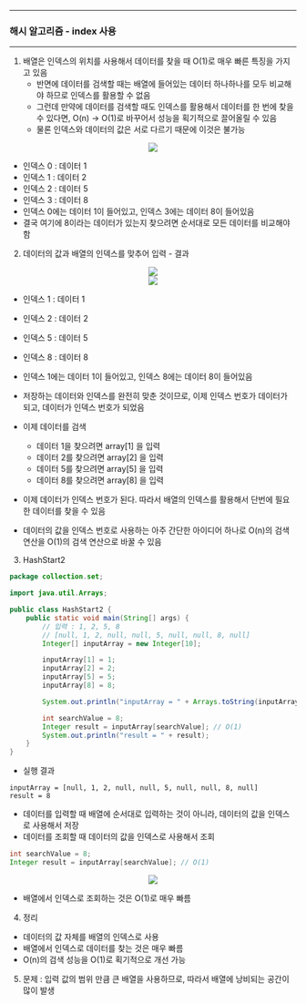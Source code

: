 -----
### 해시 알고리즘 - index 사용
-----
1. 배열은 인덱스의 위치를 사용해서 데이터를 찾을 때 O(1)로 매우 빠른 특징을 가지고 있음
   - 반면에 데이터를 검색할 때는 배열에 들어있는 데이터 하나하나를 모두 비교해야 하므로 인덱스를 활용할 수 없음
   - 그런데 만약에 데이터를 검색할 때도 인덱스를 활용해서 데이터를 한 번에 찾을 수 있다면, O(n) → O(1)로 바꾸어서 성능을 획기적으로 끌어올릴 수 있음
   - 물론 인덱스와 데이터의 값은 서로 다르기 때문에 이것은 불가능

<div align="center">
<img src="https://github.com/user-attachments/assets/1ab4b25e-a4e5-45d8-bd45-4310de9b30d5">
</div>

   - 인덱스 0 : 데이터 1
   - 인덱스 1 : 데이터 2
   - 인덱스 2 : 데이터 5
   - 인덱스 3 : 데이터 8
   - 인덱스 0에는 데이터 1이 들어있고, 인덱스 3에는 데이터 8이 들어있음
   - 결국 여기에 8이라는 데이터가 있는지 찾으려면 순서대로 모든 데이터를 비교해야 함

2. 데이터의 값과 배열의 인덱스를 맞추어 입력 - 결과
<div align="center">
<img src="https://github.com/user-attachments/assets/22273487-4d4c-4e7a-b3c9-0650dbc771cc">
</div>

<div align="center">
<img src="https://github.com/user-attachments/assets/892b320b-b78a-4b57-a8fa-39f2e8174e93">
</div>

   - 인덱스 1 : 데이터 1
   - 인덱스 2 : 데이터 2
   - 인덱스 5 : 데이터 5
   - 인덱스 8 : 데이터 8
   - 인덱스 1에는 데이터 1이 들어있고, 인덱스 8에는 데이터 8이 들어있음
   - 저장하는 데이터와 인덱스를 완전히 맞춘 것이므로, 이제 인덱스 번호가 데이터가 되고, 데이터가 인덱스 번호가 되었음

   - 이제 데이터를 검색
      + 데이터 1을 찾으려면 array[1] 을 입력
      + 데이터 2를 찾으려면 array[2] 을 입력
      + 데이터 5를 찾으려면 array[5] 을 입력
      + 데이터 8를 찾으려면 array[8] 을 입력

   - 이제 데이터가 인덱스 번호가 된다. 따라서 배열의 인덱스를 활용해서 단번에 필요한 데이터를 찾을 수 있음
   - 데이터의 값을 인덱스 번호로 사용하는 아주 간단한 아이디어 하나로 O(n)의 검색 연산을 O(1)의 검색 연산으로 바꿀 수 있음

3. HashStart2
```java
package collection.set;

import java.util.Arrays;

public class HashStart2 {
    public static void main(String[] args) {
        // 입력 : 1, 2, 5, 8
        // [null, 1, 2, null, null, 5, null, null, 8, null]
        Integer[] inputArray = new Integer[10];

        inputArray[1] = 1;
        inputArray[2] = 2;
        inputArray[5] = 5;
        inputArray[8] = 8;

        System.out.println("inputArray = " + Arrays.toString(inputArray));

        int searchValue = 8;
        Integer result = inputArray[searchValue]; // O(1)
        System.out.println("result = " + result);
    }
}
```
  - 실행 결과
```
inputArray = [null, 1, 2, null, null, 5, null, null, 8, null]
result = 8
```

  - 데이터를 입력할 때 배열에 순서대로 입력하는 것이 아니라, 데이터의 값을 인덱스로 사용해서 저장
  - 데이터를 조회할 때 데이터의 값을 인덱스로 사용해서 조회
```java
int searchValue = 8;
Integer result = inputArray[searchValue]; // O(1)
```
<div align="center">
<img src="https://github.com/user-attachments/assets/373de371-84c2-498c-b9e2-7652587580b4">
</div>

  - 배열에서 인덱스로 조회하는 것은 O(1)로 매우 빠름

4. 정리
  - 데이터의 값 자체를 배열의 인덱스로 사용
  - 배열에서 인덱스로 데이터를 찾는 것은 매우 빠름
  - O(n)의 검색 성능을 O(1)로 획기적으로 개선 가능

5. 문제 : 입력 값의 범위 만큼 큰 배열을 사용하므로, 따라서 배열에 낭비되는 공간이 많이 발생
